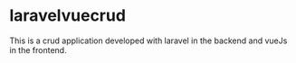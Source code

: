
# laravelvuecrud

This is a crud application developed with laravel in the backend and vueJs in the frontend.